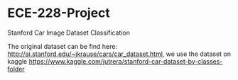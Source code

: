 # ECE-228-Project
Stanford Car Image Dataset Classification

The original dataset can be find here: http://ai.stanford.edu/~jkrause/cars/car_dataset.html, we use the dataset on kaggle https://www.kaggle.com/jutrera/stanford-car-dataset-by-classes-folder
